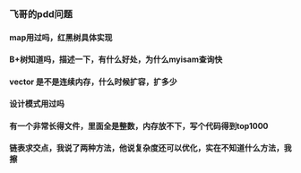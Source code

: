### 飞哥的pdd问题

#### map用过吗，红黑树具体实现

#### B+树知道吗，描述一下，有什么好处，为什么myisam查询快

#### vector 是不是连续内存，什么时候扩容，扩多少

#### 设计模式用过吗

#### 有一个非常长得文件，里面全是整数，内存放不下，写个代码得到top1000

#### 链表求交点，我说了两种方法，他说复杂度还可以优化，实在不知道什么方法，我擦

